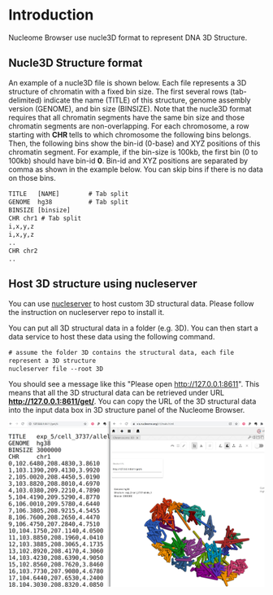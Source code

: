 # Introduction

Nucleome Browser use nucle3D format to represent DNA 3D Structure.

## Nucle3D Structure format

An example of a nucle3D file is shown below. Each file represents a 3D structure of chromatin with a fixed bin size. The first several rows (tab-delimited) indicate the name (TITLE) of this structure, genome assembly version (GENOME), and bin size (BINSIZE). Note that the nucle3D format requires that all chromatin segments have the same bin size and those chromatin segments are non-overlapping. For each chromosome, a row starting with **CHR <chrom>** tells to which chromosome the following bins belongs. Then, the following bins show the bin-id (0-base) and XYZ positions of this chromatin segment. For example, if the bin-size is 100kb, the first bin (0 to 100kb) should have bin-id **0**. Bin-id and XYZ positions are separated by comma as shown in the example below. You can skip bins if there is no data on those bins.

```
TITLE   [NAME]        # Tab split
GENOME  hg38          # Tab split
BINSIZE [binsize]
CHR chr1 # Tab split
i,x,y,z
i,x,y,z
..
CHR chr2
..
```

## Host 3D structure using nucleserver

You can use [nucleserver](https://github.com/nucleome/nucleserver) to host custom 3D structural data. Please follow the instruction on nucleserver repo to install it.

You can put all 3D structural data in a folder (e.g. 3D). You can then start a data service to host these data using the following command.

```
# assume the folder 3D contains the structural data, each file represent a 3D structure
nucleserver file --root 3D
```

You should see a message like this "Please open http://127.0.0.1:8611". This means that all the 3D structural data can be retrieved under URL **http://127.0.0.1:8611/get/**. You can copy the URL of the 3D structural data into the input data box in 3D structure panel of the Nucleome Browser.

![Use your own structural data](img/Load_custom_3d.jpg)
